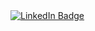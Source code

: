 <div id="badges">
  <a href="https://linktr.ee/Bluegnarl">
    <img src="https://img.shields.io/badge/Linktree-green?style=for-the-badge&logo=linkedin&logoColor=white" alt="LinkedIn Badge"/>
  </a>
</div>
